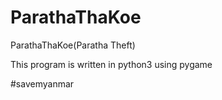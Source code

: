 # ParathaThaKoe
ParathaThaKoe(Paratha Theft)

This program is written in python3 using pygame

#savemyanmar
